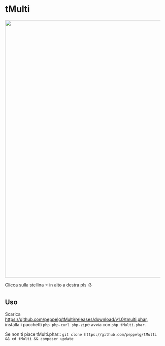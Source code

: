 # tMulti
<a href="https://asciinema.org/a/166538?autoplay=1"><img src="https://asciinema.org/a/166538.png" width="836"/></a>

Clicca sulla stellina ⭐️ in alto a destra pls :3

Uso
----
Scarica https://github.com/peppelg/tMulti/releases/download/v1.0/tmulti.phar, installa i pacchetti `php php-curl php-zip`e avvia con `php tMulti.phar`.


Se non ti piace tMulti.phar:: ``git clone https://github.com/peppelg/tMulti && cd tMulti && composer update``
